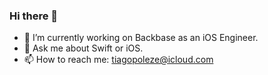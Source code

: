 ### Hi there 👋

- 🔭 I’m currently working on Backbase as an iOS Engineer.
- 💬 Ask me about Swift or iOS.
- 📫 How to reach me: tiagopoleze@icloud.com
